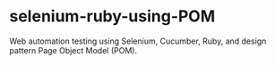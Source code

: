 # selenium-ruby-using-POM
Web automation testing using Selenium, Cucumber, Ruby, and design pattern Page Object Model (POM).
